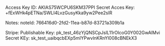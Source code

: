 Access Key ID: AKIAS75WCPU6SKM37PPI
Secret Acces Key: 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

Notes:
noteId: 766416d0-2fd2-11ea-b87d-83721a309b1a

Stripe:
Publishable Key: pk_test_46zYjQNSCpJslL11rOlcoG0Y002GwAlMvi
Secret KEy: sk_test_uaibqcbEXp5mIYPwvlnKRnYl008cBNEkX3
